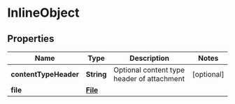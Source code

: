 

# InlineObject

## Properties

Name | Type | Description | Notes
------------ | ------------- | ------------- | -------------
**contentTypeHeader** | **String** | Optional content type header of attachment |  [optional]
**file** | [**File**](File) |  | 



